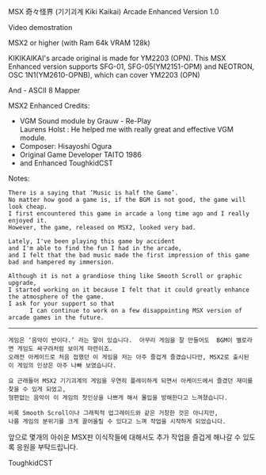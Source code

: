 MSX 奇々怪界 (기기괴계 Kiki Kaikai)
		             Arcade Enhanced Version 1.0


Video demostration

MSX2 or higher (with Ram 64k VRAM 128k) 
 
KIKIKAIKAI's arcade original is made for YM2203 (OPN).
This MSX Enhanced version supports SFG-01,  SFG-05(YM2151-OPM) 
         and NEOTRON, OSC 1N1(YM2610-OPNB), which can cover YM2203 (OPN)

And  - ASCII 8 Mapper

MSX2 Enhanced Credits:

- VGM Sound module by Grauw - Re-Play                           
  Laurens Holst : He helped me with really great and effective VGM module.
- Composer: Hisayoshi Ogura
- Original Game Developer TAITO 1986
- and Enhanced ToughkidCST 


Notes:

    There is a saying that ‘Music is half the Game’.   
    No matter how good a game is, if the BGM is not good, the game will look cheap. 
    I first encountered this game in arcade a long time ago and I really enjoyed it.  
    However, the game, released on MSX2, looked very bad.

    Lately, I've been playing this game by accident 
    and I'm able to find the fun I had in the arcade, 
    and I felt that the bad music made the first impression of this game bad and hampered my immersion.

    Although it is not a grandiose thing like Smooth Scroll or graphic upgrade, 
    I started working on it because I felt that it could greatly enhance the atmosphere of the game.
    I ask for your support so that 
          I can continue to work on a few disappointing MSX version of arcade games in the future.

------------------------------------------------------
  
    게임은 ‘음악이 반이다.’ 라는 말이 있습니다.  아무리 게임을 잘 만들어도  BGM이 별로라면 게임도 싸구려처럼 보이게 마련이죠.  
    오래전 아케이드로 처음 접했던 이 게임을 저는 아주 즐겁게 즐겼습니다만, MSX2로 출시된 이 게임의 인상은 아주 나빠 보였습니다. 

    요 근래들어 MSX2 기기괴계의 게임을 우연히 플레이하게 되면서 아케이드에서 즐겼던 재미를 찾을 수 있게 되었고,  
    형편없는 음악이 이 게임의 첫인상을 나쁘게 해서 몰입을 방해한다고 느껴졌습니다.    

    비록 Smooth Scroll이나 그래픽적 업그레이드와 같은 거창한 것은 아니지만, 
    나름 게임의 분위기를 크게 끌어올릴 수 있다고 느껴 작업을 시작하게 되었습니다. 


앞으로 몇개의 아쉬운 MSX판 이식작들에 대해서도 추가 작업을 즐겁게 해나갈 수 있도록 응원을 부탁드립니다. 

ToughkidCST
 
